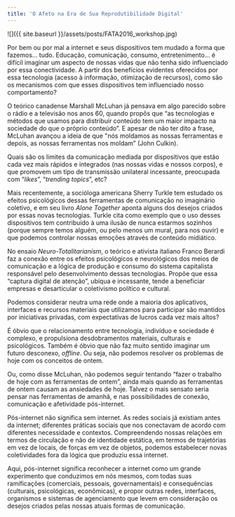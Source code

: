 ```yaml
---
title: 'O Afeto na Era de Sua Reprodutibilidade Digital'
---
```

![]({{ site.baseurl }}/assets/posts/FATA2016_workshop.jpg)

Por bem ou por mal a internet e seus dispositivos tem mudado a forma que fazemos… tudo. Educação, comunicação, consumo, entretenimento... é difícil imaginar um aspecto de nossas vidas que não tenha sido influenciado por essa conectividade. A partir dos benefícios evidentes oferecidos por essa tecnologia (acesso à informação, otimização de recursos), como são os mecanismos com que esses dispositivos tem influenciado nosso comportamento?

O teórico canadense Marshall McLuhan já pensava em algo parecido sobre o rádio e a televisão nos anos 60, quando propôs que “as tecnologias e métodos que usamos para distribuir conteúdo tem um maior impacto na sociedade do que o próprio conteúdo”. E apesar de não ter dito a frase, McLuhan avançou a ideia de que "nós moldamos as nossas ferramentas e depois, as nossas ferramentas nos moldam” (John Culkin).

Quais são os limites da comunicação mediada por dispositivos que estão cada vez mais rápidos e integrados (nas nossas vidas e nossos corpos), e que promovem um tipo de transmissão unilateral incessante, preocupada com “<i>likes</i>”, “<i>trending topics</i>”, etc?

Mais recentemente, a socióloga americana Sherry Turkle tem estudado os efeitos psicológicos dessas ferramentas de comunicação no imaginário coletivo, e em seu livro <i>Alone Together</i> aponta alguns dos desejos criados por essas novas tecnologias. Turkle cita como exemplo que o uso desses dispositivos tem contribuído à uma ilusão de nunca estarmos sozinhos (porque sempre temos alguém, ou pelo menos um mural, para nos ouvir) e que podemos controlar nossas emoções através de conteúdo midiático.

No ensaio <i>Neuro-Totalitarianism</i>, o teórico e ativista italiano Franco Berardi faz a conexão entre os efeitos psicológicos e neurológicos dos meios de comunicação e a lógica de produção e consumo do sistema capitalista responsável pelo desenvolvimento dessas tecnologias. Propõe que essa “captura digital de atenção”, ubíqua e incessante, tende a beneficiar empresas e desarticular o coletivismo político e cultural.

Podemos considerar neutra uma rede onde a maioria dos aplicativos, interfaces e recursos materiais que utilizamos para participar são mantidos por iniciativas privadas, com expectativas de lucros cada vez mais altos?

É óbvio que o relacionamento entre tecnologia, indivíduo e sociedade é complexo, e propulsiona desdobramentos materiais, culturais e psicológicos. Também é óbvio que não faz muito sentido imaginar um futuro desconexo, <i>offline</i>. Ou seja, não podemos resolver os problemas de hoje com os conceitos de ontem.

Ou, como disse McLuhan, não podemos seguir tentando “fazer o trabalho de hoje com as ferramentas de ontem”, ainda mais quando as ferramentas de ontem causam as ansiedades de hoje. Talvez o mais sensato seria pensar nas ferramentas de amanhã, e nas possibilidades de conexão, comunicação e afetividade pós-internet.

Pós-internet não significa sem internet. As redes sociais já existiam antes da internet; diferentes práticas sociais que nos conectavam de acordo com diferentes necessidade e contextos. Compreendendo nossas relações em termos de circulação e não de identidade estática, em termos de trajetórias em vez de locais, de forças em vez de objetos, podemos estabelecer novas coletividades fora da lógica que produziu essa internet.

Aqui, pós-internet significa reconhecer a internet como um grande experimento que conduzimos em nós mesmos, com todas suas ramificações (comerciais, pessoais, governamentais) e consequências (culturais, psicológicas, econômicas), e propor outras redes, interfaces, organismos e sistemas de agenciamento que levem em consideração os desejos criados pelas nossas atuais formas de comunicação.

